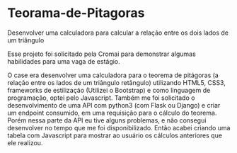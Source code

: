 # Teorama-de-Pitagoras
Desenvolver uma calculadora para calcular a relação entre os dois lados de um triângulo


Esse projeto foi solicitado pela Cromai para demonstrar algumas habilidades para uma vaga de estágio.

O case era desenvolver uma calculadora para o teorema de pitágoras (a relação entre os lados de um triângulo
retângulo) utilizando HTML5, CSS3, frameworks de estilização (Utilizei o Bootstrap) e como linguagem de programação, optei pelo Javascript.
Também me foi solicitado o desenvolvimento de uma API com python3 (com Flask ou Django) e criar um endpoint consumido, em uma requisição para o cálculo do teorema.
Porém nessa parte da API eu tive alguns problemas, e não consegui desenvolver no tempo que me foi disponibilizado. Então acabei criando uma tabela com Javascript para 
mostrar ao usuário os cálculos anteriores que ele realizou.
